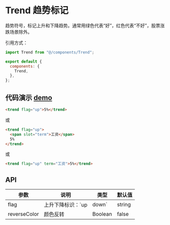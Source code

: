 # Trend 趋势标记

趋势符号，标记上升和下降趋势。通常用绿色代表“好”，红色代表“不好”，股票涨跌场景除外。

引用方式：

```javascript
import Trend from "@/components/Trend";

export default {
  components: {
    Trend,
  },
};
```

## 代码演示 [demo](https://pro.loacg.com/test/home)

```html
<trend flag="up">5%</trend>
```

或

```html
<trend flag="up">
  <span slot="term">工资</span>
  5%
</trend>
```

或

```html
<trend flag="up" term="工资">5%</trend>
```

## API

| 参数         | 说明              | 类型    | 默认值 |
| ------------ | ----------------- | ------- | ------ |
| flag         | 上升下降标识：`up | down`   | string | - |
| reverseColor | 颜色反转          | Boolean | false  |
